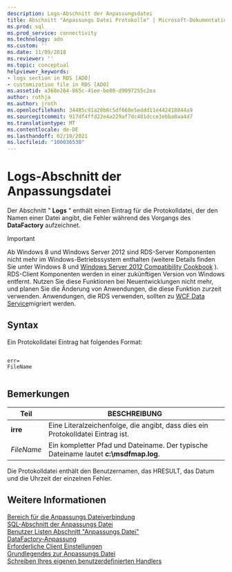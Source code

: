 ```yaml
---
description: Logs-Abschnitt der Anpassungsdatei
title: Abschnitt "Anpassungs Datei Protokolle" | Microsoft-Dokumentation
ms.prod: sql
ms.prod_service: connectivity
ms.technology: ado
ms.custom: ''
ms.date: 11/09/2018
ms.reviewer: ''
ms.topic: conceptual
helpviewer_keywords:
- logs section in RDS [ADO]
- customization file in RDS [ADO]
ms.assetid: a368e264-865c-41ee-be00-d9097255c2ea
author: rothja
ms.author: jroth
ms.openlocfilehash: 34485c91a20b8c5df668e5eddd11e442418844a9
ms.sourcegitcommit: 917df4ffd22e4a229af7dc481dcce3ebba0aa4d7
ms.translationtype: MT
ms.contentlocale: de-DE
ms.lasthandoff: 02/10/2021
ms.locfileid: "100036530"
---
```

# <a name="customization-file-logs-section"></a>Logs-Abschnitt der Anpassungsdatei
Der Abschnitt " **Logs** " enthält einen Eintrag für die Protokolldatei, der den Namen einer Datei angibt, die Fehler während des Vorgangs des **DataFactory** aufzeichnet.  
  
> [!IMPORTANT]
>  Ab Windows 8 und Windows Server 2012 sind RDS-Server Komponenten nicht mehr im Windows-Betriebssystem enthalten (weitere Details finden Sie unter Windows 8 und [Windows Server 2012 Compatibility Cookbook](https://www.microsoft.com/download/details.aspx?id=27416) ). RDS-Client Komponenten werden in einer zukünftigen Version von Windows entfernt. Nutzen Sie diese Funktionen bei Neuentwicklungen nicht mehr, und planen Sie die Änderung von Anwendungen, die diese Funktion zurzeit verwenden. Anwendungen, die RDS verwenden, sollten zu [WCF Data Service](/dotnet/framework/wcf/)migriert werden.  
  
## <a name="syntax"></a>Syntax  
 Ein Protokolldatei Eintrag hat folgendes Format:  
  
```console
  
err=  
FileName  
  
```  
  
## <a name="remarks"></a>Bemerkungen  
  
|Teil|BESCHREIBUNG|  
|----------|-----------------|  
|**irre**|Eine Literalzeichenfolge, die angibt, dass dies ein Protokolldatei Eintrag ist.|  
|*FileName*|Ein kompletter Pfad und Dateiname. Der typische Dateiname lautet **c:\msdfmap.log**.|  
  
 Die Protokolldatei enthält den Benutzernamen, das HRESULT, das Datum und die Uhrzeit der einzelnen Fehler.  
  
## <a name="see-also"></a>Weitere Informationen  
 [Bereich für die Anpassungs Dateiverbindung](./customization-file-connect-section.md)   
 [SQL-Abschnitt der Anpassungs Datei](./customization-file-sql-section.md)   
 [Benutzer Listen Abschnitt "Anpassungs Datei"](./customization-file-userlist-section.md)   
 [DataFactory-Anpassung](./datafactory-customization.md)   
 [Erforderliche Client Einstellungen](./required-client-settings.md)   
 [Grundlegendes zur Anpassungs Datei](./understanding-the-customization-file.md)   
 [Schreiben Ihres eigenen benutzerdefinierten Handlers](./writing-your-own-customized-handler.md)